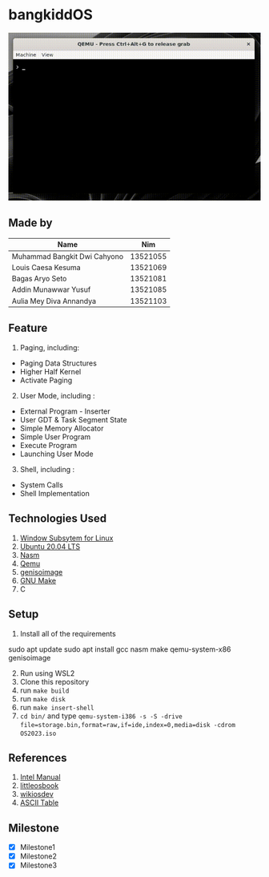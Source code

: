 # bangkiddOS

![Welcome to BangkiddOS!](osGIF.gif)

## Made by

| Name                           |   Nim    |
| ------------------------------ | :------: |
| Muhammad Bangkit Dwi Cahyono   | 13521055 |
| Louis Caesa Kesuma             | 13521069 |
| Bagas Aryo Seto                | 13521081 |
| Addin Munawwar Yusuf           | 13521085 |
| Aulia Mey Diva Annandya        | 13521103 |

## Feature
1. Paging, including:
- Paging Data Structures
- Higher Half Kernel
- Activate Paging
2. User Mode, including :
- External Program - Inserter
- User GDT & Task Segment State
- Simple Memory Allocator
- Simple User Program
- Execute Program
- Launching User Mode
3. Shell, including :
- System Calls
- Shell Implementation

## Technologies Used
1. [Window Subsytem for Linux](https://docs.microsoft.com/en-us/windows/wsl/install)
2. [Ubuntu 20.04 LTS](https://releases.ubuntu.com/20.04/)
3. [Nasm](https://www.nasm.us/)
4. [Qemu](https://www.qemu.org/docs/master/system/target-i386.html)
5. [genisoimage](https://linux.die.net/man/1/genisoimage)
6. [GNU Make](https://www.gnu.org/software/make/)
7. C

## Setup
1. Install all of the requirements

sudo apt update
sudo apt install gcc nasm make qemu-system-x86 genisoimage

2. Run using WSL2
3. Clone this repository
4. run `make build`
5. run `make disk`
6. run `make insert-shell`
7. `cd bin/` and type `qemu-system-i386 -s -S -drive file=storage.bin,format=raw,if=ide,index=0,media=disk -cdrom OS2023.iso`

## References
1. [Intel Manual](https://www.intel.com/content/www/us/en/architecture-and-technology/64-ia-32-architectures-software-developer-vol-3a-part-1-manual.html.html)
2. [littleosbook](https://littleosbook.github.io)
3. [wikiosdev](https://wiki.osdev.org/)
4. [ASCII Table](https://www.asciitable.com)

## Milestone
- [x] Milestone1
- [x] Milestone2
- [x] Milestone3
